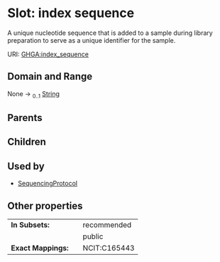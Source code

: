 
# Slot: index sequence


A unique nucleotide sequence that is added to a sample during library preparation to serve as a unique identifier for the sample.

URI: [GHGA:index_sequence](https://w3id.org/GHGA/index_sequence)


## Domain and Range

None &#8594;  <sub>0..1</sub> [String](types/String.md)

## Parents


## Children


## Used by

 * [SequencingProtocol](SequencingProtocol.md)

## Other properties

|  |  |  |
| --- | --- | --- |
| **In Subsets:** | | recommended |
|  | | public |
| **Exact Mappings:** | | NCIT:C165443 |

